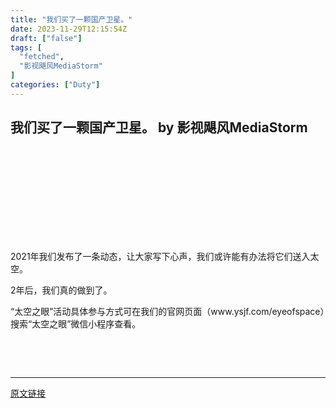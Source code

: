 ```yaml
---
title: "我们买了一颗国产卫星。"
date: 2023-11-29T12:15:54Z
draft: ["false"]
tags: [
  "fetched",
  "影视飓风MediaStorm"
]
categories: ["Duty"]
---
```

我们买了一颗国产卫星。 by 影视飓风MediaStorm
------
<div><section><iframe data-vidtype="2" data-mpvid="wxv_3214137327720153097" data-cover="http%3A%2F%2Fmmbiz.qpic.cn%2Fsz_mmbiz_jpg%2FTxPSfVVQzOyVFCxUx66APsKs6sHygF7FtIfFeHyxXicTfZeuPkiaOLrFNicdmYEjac7mGQ4ePSeN2IMHUdC8Ojibiag%2F0%3Fwx_fmt%3Djpeg" allowfullscreen="" frameborder="0" data-ratio="2" data-w="2160" data-src="https://mp.weixin.qq.com/mp/readtemplate?t=pages/video_player_tmpl&amp;action=mpvideo&amp;auto=0&amp;vid=wxv_3214137327720153097"></iframe></section><p><span>2021年我们发布了一条动态，让大家写下心声，我们或许能有办法将它们送入太空。</span></p><p><span>2年后，我们真的做到了。</span></p><p><span>“太空之眼”活动具体参与方式可在我们的官网页面（www.ysjf.com/eyeofspace）搜索“太空之眼”微信小程序查看。</span></p><p><br></p><p><br></p><p><mp-style-type data-value="3"></mp-style-type></p></div>  
<hr>
<a href="https://mp.weixin.qq.com/s/UjLrYkjrKaDL4a85q8I6Sg",target="_blank" rel="noopener noreferrer">原文链接</a>
